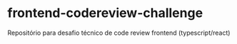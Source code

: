 # frontend-codereview-challenge
Repositório para desafio técnico de code review frontend (typescript/react)
